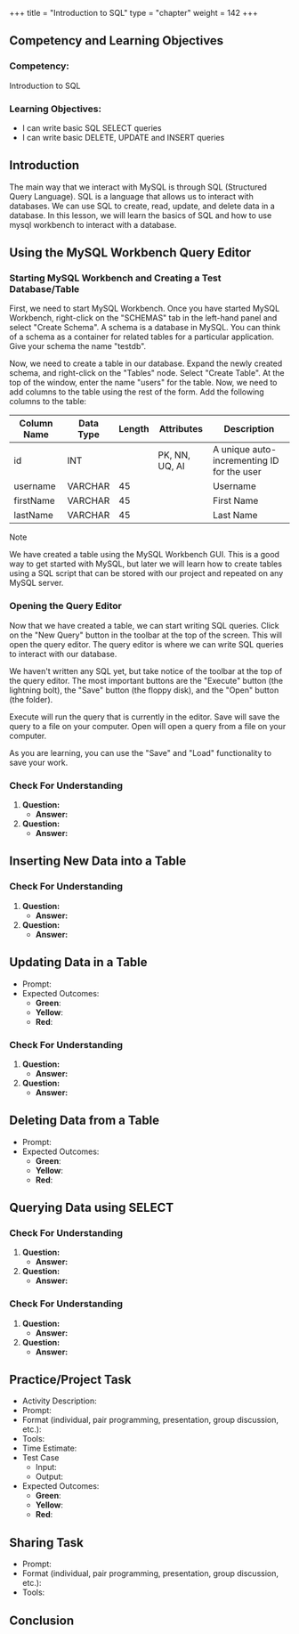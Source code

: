 +++
title = "Introduction to SQL"
type = "chapter"
weight = 142
+++

## Competency and Learning Objectives

### Competency:

Introduction to SQL

### Learning Objectives:

- I can write basic SQL SELECT queries
- I can write basic DELETE, UPDATE and INSERT queries

## Introduction

The main way that we interact with MySQL is through SQL (Structured Query Language). SQL is a language that allows us to
interact with databases. We can use SQL to create, read, update, and delete data in a database.  In this lesson, we will
learn the basics of SQL and how to use mysql workbench to interact with a database.

## Using the MySQL Workbench Query Editor

### Starting MySQL Workbench and Creating a Test Database/Table

First, we need to start MySQL Workbench. Once you have started MySQL Workbench, right-click on the "SCHEMAS" tab in the
left-hand panel and select "Create Schema". A schema is a database in MySQL. You can think of a schema as a container
for related tables for a particular application. Give your schema the name "testdb".

Now, we need to create a table in our database. Expand the newly created schema, and right-click on the "Tables" node.
Select "Create Table". At the top of the window, enter the name "users" for the table. Now, we need to add columns to
the table using the rest of the form. Add the following columns to the table:

| Column Name | Data Type | Length | Attributes  | Description |
|-------------|-----------|--------|-------------|-------------|
| id          | INT       |        | PK, NN, UQ, AI      | A unique auto-incrementing ID for the user |
| username        | VARCHAR   | 45     |             | Username             |
| firstName   | VARCHAR   | 45     |             | First Name             |
| lastName    | VARCHAR   | 45     |             | Last Name            |

> [!NOTE]
> We have created a table using the MySQL Workbench GUI. This is a good way to get started with MySQL, but later we
> will learn how to create tables using a SQL script that can be stored with our project and repeated on any MySQL
> server.

### Opening the Query Editor

Now that we have created a table, we can start writing SQL queries. Click on the "New Query" button in the toolbar at
the top of the screen. This will open the query editor. The query editor is where we can write SQL queries to interact
with our database.

We haven't written any SQL yet, but take notice of the toolbar at the top of the query editor. The most important
buttons are the "Execute" button (the lightning bolt), the "Save" button (the floppy disk), and the "Open" button
(the folder).

Execute will run the query that is currently in the editor. Save will save the query to a file on your computer. Open
will open a query from a file on your computer.

As you are learning, you can use the "Save" and "Load" functionality to save your work.

### Check For Understanding

1. **Question:** 
    - **Answer:** 
2. **Question:** 
    - **Answer:** 

## Inserting New Data into a Table

### Check For Understanding

1. **Question:** 
    - **Answer:** 
2. **Question:** 
    - **Answer:** 

## Updating Data in a Table

- Prompt:
- Expected Outcomes: 
    - **Green**:
    - **Yellow**:
    - **Red**:

### Check For Understanding

1. **Question:** 
    - **Answer:** 
2. **Question:** 
    - **Answer:** 

## Deleting Data from a Table

- Prompt:
- Expected Outcomes: 
    - **Green**:
    - **Yellow**:
    - **Red**:

## Querying Data using SELECT

### Check For Understanding

1. **Question:** 
    - **Answer:** 
2. **Question:** 
    - **Answer:** 

### Check For Understanding

1. **Question:** 
    - **Answer:** 
2. **Question:** 
    - **Answer:** 

## Practice/Project Task

- Activity Description:
- Prompt:
- Format (individual, pair programming, presentation, group discussion, etc.):
- Tools:
- Time Estimate:
- Test Case
    - Input: 
    - Output:
- Expected Outcomes: 
    - **Green**:
    - **Yellow**:
    - **Red**:

## Sharing Task

- Prompt:
- Format (individual, pair programming, presentation, group discussion, etc.): 
- Tools:

## Conclusion


